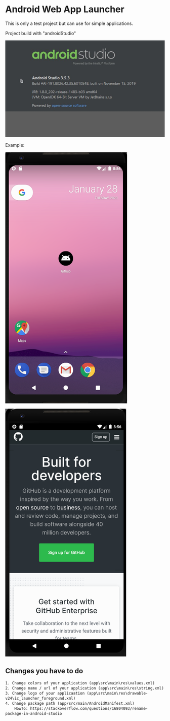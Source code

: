 # Android Web App Launcher

This is only a test project but can use for simple applications.

Project build with "androidStudio"

![](image1.jpg)


Example:

![](image2.png)

![](image3.png)

## Changes you have to do

    1. Change colors of your application (app\src\main\res\values.xml)
    2. Change name / url of your application (app\src\main\res\string.xml)
    3. Change logo of your applicaation (app\src\main\res\drawable-v24\ic_launcher_foreground.xml)
    4. Change package path (app/src/main/AndroidManifest.xml)
        HowTo: https://stackoverflow.com/questions/16804093/rename-package-in-android-studio
        
    